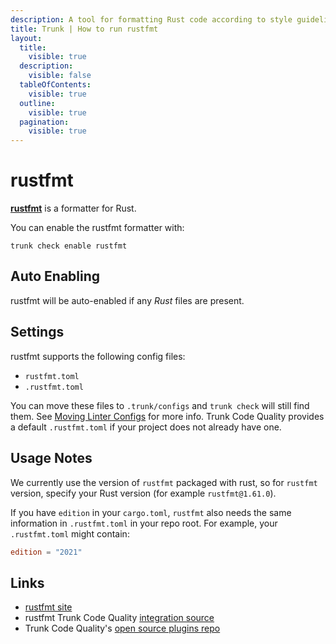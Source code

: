 ```yaml
---
description: A tool for formatting Rust code according to style guidelines.
title: Trunk | How to run rustfmt
layout:
  title:
    visible: true
  description:
    visible: false
  tableOfContents:
    visible: true
  outline:
    visible: true
  pagination:
    visible: true
---
```


# rustfmt

[**rustfmt**](https://github.com/rust-lang/rustfmt) is a formatter for Rust.

You can enable the rustfmt formatter with:

```shell
trunk check enable rustfmt
```

## Auto Enabling

rustfmt will be auto-enabled if any *Rust* files are present.

## Settings

rustfmt supports the following config files:
* `rustfmt.toml`
* `.rustfmt.toml`

You can move these files to `.trunk/configs` and `trunk check` will still find them. See [Moving Linter Configs](..#moving-linter-configs) for more info.
Trunk Code Quality provides a default `.rustfmt.toml` if your project does not already have one.

## Usage Notes

We currently use the version of `rustfmt` packaged with rust, so for `rustfmt` version, specify your Rust version (for example `rustfmt@1.61.0`).

If you have `edition` in your `cargo.toml`, `rustfmt` also needs the same information in `.rustfmt.toml` in your repo root. For example, your `.rustfmt.toml` might contain:

```toml
edition = "2021"
```


## Links

- [rustfmt site](https://github.com/rust-lang/rustfmt)
- rustfmt Trunk Code Quality [integration source](https://github.com/trunk-io/plugins/tree/main/linters/rustfmt)
- Trunk Code Quality's [open source plugins repo](https://github.com/trunk-io/plugins/tree/main)
